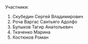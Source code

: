 Участники:
1) Скубедин Сергей Владимирович
2) Роча Варгас Сантьяго Адолфо
3) Булыков Тагир Анатольевич
4) Ткаченко Марина
5) Костюков Роман
